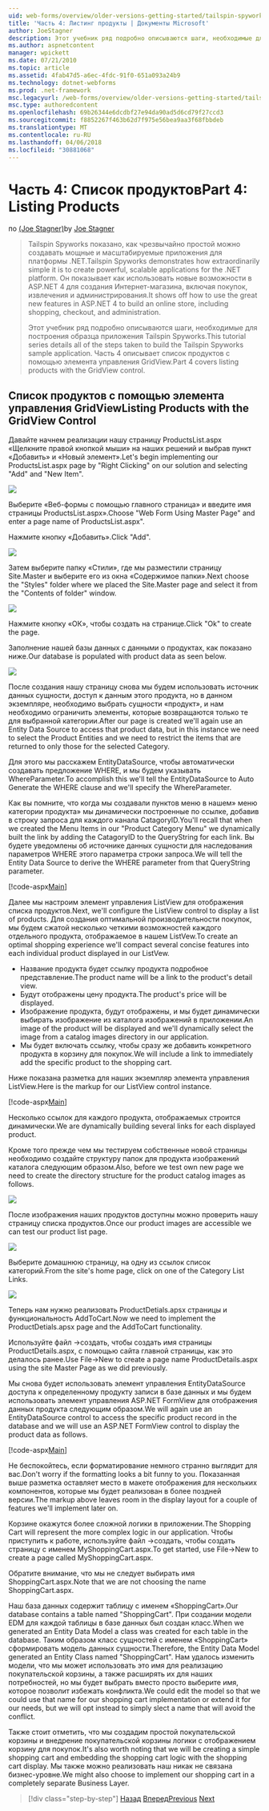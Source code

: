 ```yaml
---
uid: web-forms/overview/older-versions-getting-started/tailspin-spyworks/tailspin-spyworks-part-4
title: 'Часть 4: Листинг продукты | Документы Microsoft'
author: JoeStagner
description: Этот учебник ряд подробно описываются шаги, необходимые для построения образца приложения Tailspin Spyworks. Часть 4 содержит список продуктов с контракту GridView...
ms.author: aspnetcontent
manager: wpickett
ms.date: 07/21/2010
ms.topic: article
ms.assetid: 4fab47d5-a6ec-4fdc-91f0-651a093a24b9
ms.technology: dotnet-webforms
ms.prod: .net-framework
msc.legacyurl: /web-forms/overview/older-versions-getting-started/tailspin-spyworks/tailspin-spyworks-part-4
msc.type: authoredcontent
ms.openlocfilehash: 69b26344e6dcdbf27e94da90ad5d6cd79f27ccd3
ms.sourcegitcommit: f8852267f463b62d7f975e56bea9aa3f68fbbdeb
ms.translationtype: MT
ms.contentlocale: ru-RU
ms.lasthandoff: 04/06/2018
ms.locfileid: "30881068"
---
```

<a name="part-4-listing-products"></a><span data-ttu-id="f0bbe-104">Часть 4: Список продуктов</span><span class="sxs-lookup"><span data-stu-id="f0bbe-104">Part 4: Listing Products</span></span>
====================
<span data-ttu-id="f0bbe-105">по [(Joe Stagner)](https://github.com/JoeStagner)</span><span class="sxs-lookup"><span data-stu-id="f0bbe-105">by [Joe Stagner](https://github.com/JoeStagner)</span></span>

> <span data-ttu-id="f0bbe-106">Tailspin Spyworks показано, как чрезвычайно простой можно создавать мощные и масштабируемые приложения для платформы .NET.</span><span class="sxs-lookup"><span data-stu-id="f0bbe-106">Tailspin Spyworks demonstrates how extraordinarily simple it is to create powerful, scalable applications for the .NET platform.</span></span> <span data-ttu-id="f0bbe-107">Он показывает как использовать новые возможности в ASP.NET 4 для создания Интернет-магазина, включая покупок, извлечения и администрирования.</span><span class="sxs-lookup"><span data-stu-id="f0bbe-107">It shows off how to use the great new features in ASP.NET 4 to build an online store, including shopping, checkout, and administration.</span></span>
> 
> <span data-ttu-id="f0bbe-108">Этот учебник ряд подробно описываются шаги, необходимые для построения образца приложения Tailspin Spyworks.</span><span class="sxs-lookup"><span data-stu-id="f0bbe-108">This tutorial series details all of the steps taken to build the Tailspin Spyworks sample application.</span></span> <span data-ttu-id="f0bbe-109">Часть 4 описывает список продуктов с помощью элемента управления GridView.</span><span class="sxs-lookup"><span data-stu-id="f0bbe-109">Part 4 covers listing products with the GridView control.</span></span>


## <a id="_Toc260221670"></a>  <span data-ttu-id="f0bbe-110">Список продуктов с помощью элемента управления GridView</span><span class="sxs-lookup"><span data-stu-id="f0bbe-110">Listing Products with the GridView Control</span></span>

<span data-ttu-id="f0bbe-111">Давайте начнем реализации нашу страницу ProductsList.aspx «Щелкните правой кнопкой мыши» на наших решений и выбрав пункт «Добавить» и «Новый элемент».</span><span class="sxs-lookup"><span data-stu-id="f0bbe-111">Let's begin implementing our ProductsList.aspx page by "Right Clicking" on our solution and selecting "Add" and "New Item".</span></span>

![](tailspin-spyworks-part-4/_static/image1.jpg)

<span data-ttu-id="f0bbe-112">Выберите «Веб-формы с помощью главного страница» и введите имя страницы ProductsList.aspx».</span><span class="sxs-lookup"><span data-stu-id="f0bbe-112">Choose "Web Form Using Master Page" and enter a page name of ProductsList.aspx".</span></span>

<span data-ttu-id="f0bbe-113">Нажмите кнопку «Добавить».</span><span class="sxs-lookup"><span data-stu-id="f0bbe-113">Click "Add".</span></span>

![](tailspin-spyworks-part-4/_static/image2.jpg)

<span data-ttu-id="f0bbe-114">Затем выберите папку «Стили», где мы разместили страницу Site.Master и выберите его из окна «Содержимое папки».</span><span class="sxs-lookup"><span data-stu-id="f0bbe-114">Next choose the "Styles" folder where we placed the Site.Master page and select it from the "Contents of folder" window.</span></span>

![](tailspin-spyworks-part-4/_static/image3.jpg)

<span data-ttu-id="f0bbe-115">Нажмите кнопку «ОК», чтобы создать на странице.</span><span class="sxs-lookup"><span data-stu-id="f0bbe-115">Click "Ok" to create the page.</span></span>

<span data-ttu-id="f0bbe-116">Заполнение нашей базы данных с данными о продуктах, как показано ниже.</span><span class="sxs-lookup"><span data-stu-id="f0bbe-116">Our database is populated with product data as seen below.</span></span>

![](tailspin-spyworks-part-4/_static/image4.jpg)

<span data-ttu-id="f0bbe-117">После создания нашу страницу снова мы будем использовать источник данных сущности, доступ к данным этого продукта, но в данном экземпляре, необходимо выбрать сущности «продукт», и нам необходимо ограничить элементы, которые возвращаются только те для выбранной категории.</span><span class="sxs-lookup"><span data-stu-id="f0bbe-117">After our page is created we'll again use an Entity Data Source to access that product data, but in this instance we need to select the Product Entities and we need to restrict the items that are returned to only those for the selected Category.</span></span>

<span data-ttu-id="f0bbe-118">Для этого мы расскажем EntityDataSource, чтобы автоматически создавать предложение WHERE, и мы будем указывать WhereParameter.</span><span class="sxs-lookup"><span data-stu-id="f0bbe-118">To accomplish this we'll tell the EntityDataSource to Auto Generate the WHERE clause and we'll specify the WhereParameter.</span></span>

<span data-ttu-id="f0bbe-119">Как вы помните, что когда мы создавали пунктов меню в нашем» меню категории продукта» мы динамически построенные по ссылке, добавив в строку запроса для каждого канала CatagoryID.</span><span class="sxs-lookup"><span data-stu-id="f0bbe-119">You'll recall that when we created the Menu Items in our "Product Category Menu" we dynamically built the link by adding the CatagoryID to the QueryString for each link.</span></span> <span data-ttu-id="f0bbe-120">Вы будете уведомлены об источнике данных сущности для наследования параметров WHERE этого параметра строки запроса.</span><span class="sxs-lookup"><span data-stu-id="f0bbe-120">We will tell the Entity Data Source to derive the WHERE parameter from that QueryString parameter.</span></span>

[!code-aspx[Main](tailspin-spyworks-part-4/samples/sample1.aspx)]

<span data-ttu-id="f0bbe-121">Далее мы настроим элемент управления ListView для отображения списка продуктов.</span><span class="sxs-lookup"><span data-stu-id="f0bbe-121">Next, we'll configure the ListView control to display a list of products.</span></span> <span data-ttu-id="f0bbe-122">Для создания оптимальной производительности покупок, мы будем сжатой несколько четкими возможностей каждого отдельного продукта, отображаемое в нашем ListVew.</span><span class="sxs-lookup"><span data-stu-id="f0bbe-122">To create an optimal shopping experience we'll compact several concise features into each individual product displayed in our ListVew.</span></span>

- <span data-ttu-id="f0bbe-123">Название продукта будет ссылку продукта подробное представление.</span><span class="sxs-lookup"><span data-stu-id="f0bbe-123">The product name will be a link to the product's detail view.</span></span>
- <span data-ttu-id="f0bbe-124">Будут отображены цену продукта.</span><span class="sxs-lookup"><span data-stu-id="f0bbe-124">The product's price will be displayed.</span></span>
- <span data-ttu-id="f0bbe-125">Изображение продукта, будут отображены, и мы будет динамически выбирать изображение из каталога изображений в приложении.</span><span class="sxs-lookup"><span data-stu-id="f0bbe-125">An image of the product will be displayed and we'll dynamically select the image from a catalog images directory in our application.</span></span>
- <span data-ttu-id="f0bbe-126">Мы будет включать ссылку, чтобы сразу же добавить конкретного продукта в корзину для покупок.</span><span class="sxs-lookup"><span data-stu-id="f0bbe-126">We will include a link to immediately add the specific product to the shopping cart.</span></span>

<span data-ttu-id="f0bbe-127">Ниже показана разметка для наших экземпляр элемента управления ListView.</span><span class="sxs-lookup"><span data-stu-id="f0bbe-127">Here is the markup for our ListView control instance.</span></span>

[!code-aspx[Main](tailspin-spyworks-part-4/samples/sample2.aspx)]

<span data-ttu-id="f0bbe-128">Несколько ссылок для каждого продукта, отображаемых строится динамически.</span><span class="sxs-lookup"><span data-stu-id="f0bbe-128">We are dynamically building several links for each displayed product.</span></span>

<span data-ttu-id="f0bbe-129">Кроме того прежде чем мы тестируем собственные новой страницы необходимо создайте структуру папок для продукта изображений каталога следующим образом.</span><span class="sxs-lookup"><span data-stu-id="f0bbe-129">Also, before we test own new page we need to create the directory structure for the product catalog images as follows.</span></span>

![](tailspin-spyworks-part-4/_static/image1.png)

<span data-ttu-id="f0bbe-130">После изображения наших продуктов доступны можно проверить нашу страницу списка продуктов.</span><span class="sxs-lookup"><span data-stu-id="f0bbe-130">Once our product images are accessible we can test our product list page.</span></span>

![](tailspin-spyworks-part-4/_static/image5.jpg)

<span data-ttu-id="f0bbe-131">Выберите домашнюю страницу, на одну из ссылок список категорий.</span><span class="sxs-lookup"><span data-stu-id="f0bbe-131">From the site's home page, click on one of the Category List Links.</span></span>

![](tailspin-spyworks-part-4/_static/image6.jpg)

<span data-ttu-id="f0bbe-132">Теперь нам нужно реализовать ProductDetials.apsx страницы и функциональность AddToCart.</span><span class="sxs-lookup"><span data-stu-id="f0bbe-132">Now we need to implement the ProductDetials.apsx page and the AddToCart functionality.</span></span>

<span data-ttu-id="f0bbe-133">Используйте файл -&gt;создать, чтобы создать имя страницы ProductDetails.aspx, с помощью сайта главной страницы, как это делалось ранее.</span><span class="sxs-lookup"><span data-stu-id="f0bbe-133">Use File-&gt;New to create a page name ProductDetails.aspx using the site Master Page as we did previously.</span></span>

<span data-ttu-id="f0bbe-134">Мы снова будет использовать элемент управления EntityDataSource доступа к определенному продукту записи в базе данных и мы будем использовать элемент управления ASP.NET FormView для отображения данных продукта следующим образом.</span><span class="sxs-lookup"><span data-stu-id="f0bbe-134">We will again use an EntityDataSource control to access the specific product record in the database and we will use an ASP.NET FormView control to display the product data as follows.</span></span>

[!code-aspx[Main](tailspin-spyworks-part-4/samples/sample3.aspx)]

<span data-ttu-id="f0bbe-135">Не беспокойтесь, если форматирование немного странно выглядит для вас.</span><span class="sxs-lookup"><span data-stu-id="f0bbe-135">Don't worry if the formatting looks a bit funny to you.</span></span> <span data-ttu-id="f0bbe-136">Показанная выше разметка оставляет место в макете отображения для нескольких компонентов, которые мы будет реализован в более поздней версии.</span><span class="sxs-lookup"><span data-stu-id="f0bbe-136">The markup above leaves room in the display layout for a couple of features we'll implement later on.</span></span>

<span data-ttu-id="f0bbe-137">Корзине окажутся более сложной логики в приложении.</span><span class="sxs-lookup"><span data-stu-id="f0bbe-137">The Shopping Cart will represent the more complex logic in our application.</span></span> <span data-ttu-id="f0bbe-138">Чтобы приступить к работе, используйте файл -&gt;создать, чтобы создать страницу с именем MyShoppingCart.aspx.</span><span class="sxs-lookup"><span data-stu-id="f0bbe-138">To get started, use File-&gt;New to create a page called MyShoppingCart.aspx.</span></span>

<span data-ttu-id="f0bbe-139">Обратите внимание, что мы не следует выбирать имя ShoppingCart.aspx.</span><span class="sxs-lookup"><span data-stu-id="f0bbe-139">Note that we are not choosing the name ShoppingCart.aspx.</span></span>

<span data-ttu-id="f0bbe-140">Наш база данных содержит таблицу с именем «ShoppingCart».</span><span class="sxs-lookup"><span data-stu-id="f0bbe-140">Our database contains a table named "ShoppingCart".</span></span> <span data-ttu-id="f0bbe-141">При создании модели EDM для каждой таблицы в базе данных был создан класс.</span><span class="sxs-lookup"><span data-stu-id="f0bbe-141">When we generated an Entity Data Model a class was created for each table in the database.</span></span> <span data-ttu-id="f0bbe-142">Таким образом класс сущностей с именем «ShoppingCart» сформировать модель данных сущности.</span><span class="sxs-lookup"><span data-stu-id="f0bbe-142">Therefore, the Entity Data Model generated an Entity Class named "ShoppingCart".</span></span> <span data-ttu-id="f0bbe-143">Нам удалось изменить модели, что мы может использовать это имя для реализацию покупательской корзины, а также расширять их для наших потребностей, но мы будет выбрать вместо просто выберите имя, которое позволит избежать конфликта.</span><span class="sxs-lookup"><span data-stu-id="f0bbe-143">We could edit the model so that we could use that name for our shopping cart implementation or extend it for our needs, but we will opt instead to simply slect a name that will avoid the conflict.</span></span>

<span data-ttu-id="f0bbe-144">Также стоит отметить, что мы создадим простой покупательской корзины и внедрение покупательской корзины логики с отображением корзину для покупок.</span><span class="sxs-lookup"><span data-stu-id="f0bbe-144">It's also worth noting that we will be creating a simple shopping cart and embedding the shopping cart logic with the shopping cart display.</span></span> <span data-ttu-id="f0bbe-145">Мы также можно реализовать наш никак не связана бизнес-уровне.</span><span class="sxs-lookup"><span data-stu-id="f0bbe-145">We might also choose to implement our shopping cart in a completely separate Business Layer.</span></span>

> [!div class="step-by-step"]
> <span data-ttu-id="f0bbe-146">[Назад](tailspin-spyworks-part-3.md)
> [Вперед](tailspin-spyworks-part-5.md)</span><span class="sxs-lookup"><span data-stu-id="f0bbe-146">[Previous](tailspin-spyworks-part-3.md)
[Next](tailspin-spyworks-part-5.md)</span></span>
